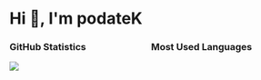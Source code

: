<h1>Hi 👋, I'm podateK</h1>

<h3>GitHub Statistics       Most Used Languages</h3>
<!-- <a href="#"><img src="https://github-readme-stats.vercel.app/api?username=podateK&show_icons=true&count_private=true&include_all_commits=true&hide_title=true&hide_border=true&hide_rank=true&theme=chartreuse-dark&bg_color=00000000"/></a> -->
<a href="#"><img src="https://github-readme-stats.vercel.app/api/top-langs?username=podateK&hide_title=true&hide_border=true&layout=compact&theme=chartreuse-dark&bg_color=00000000"/></a> 
<a href="#"><src=[![Discord Presence](https://lanyard.cnrad.dev/api/1184501395622211645)](https://discord.com/users/1184501395622211645></a>

